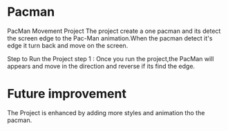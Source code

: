 # Pacman
PacMan Movement Project The project create a one pacman and its detect the screen edge to the Pac-Man animation.When the pacman detect it's edge it turn back and move on the screen.

Step to Run the Project step 1 : Once you run the project,the PacMan will appears and move in the direction and reverse if its find the edge.

# Future improvement
The Project is enhanced by adding more styles and animation tho the pacman.
